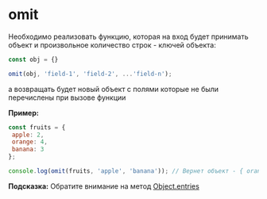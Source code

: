 # omit

Необходимо реализовать функцию, которая на вход будет принимать объект и произвольное 
количество строк - ключей объекта:

```javascript
const obj = {}

omit(obj, 'field-1', 'field-2', ...'field-n');
```

а возвращать будет новый объект с полями которые не были перечислены при вызове функции

**Пример:**

```javascript
const fruits = {
 apple: 2,
 orange: 4,
 banana: 3
};

console.log(omit(fruits, 'apple', 'banana')); // Вернет объект - { orange: 4 }
```
 
**Подсказка:** Обратите внимание на метод [Object.entries](https://learn.javascript.ru/keys-values-entries) 
